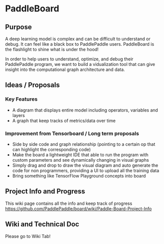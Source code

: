# PaddleBoard

## Purpose

A deep learning model is complex and can be difficult to understand or debug. It can feel like a black box to PaddlePaddle users. PaddleBoard is the flashlight to shine what is under the hood!

In order to help users to understand, optimize, and debug their PaddlePaddle program, we want to build a vidualization tool that can give insight into the computational graph architecture and data.


## Ideas / Proposals

### Key Features

- A diagram that displays entire model including operators, variables and layers
- A graph that keep tracks of metrics/data over time 


### Improvement from Tensorboard / Long term proposals 

- Side by side code and graph relationship (pointing to a certain op that can highlight the corresponding code)
- Make the board a lightweight IDE that able to run the program with custom parameters and see dynamically changing in visual graphs
- Simply drag and drop to draw the visual diagram and auto generate the code for non programmers, providing a UI to upload all the training data
- Bring something like TensorFlow Playground concepts into board


## Project Info and Progress
This wiki page contains all the info and keep track of progress 
https://github.com/PaddlePaddle/board/wiki/Paddle-Board-Project-Info

## Wiki and Technical Doc
Please go to Wiki Tab!
